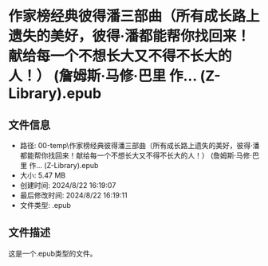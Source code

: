 ﻿# 作家榜经典彼得潘三部曲（所有成长路上遗失的美好，彼得·潘都能帮你找回来！献给每一个不想长大又不得不长大的人！） (詹姆斯·马修·巴里  作... (Z-Library).epub

## 文件信息
- 路径: 00-temp\作家榜经典彼得潘三部曲（所有成长路上遗失的美好，彼得·潘都能帮你找回来！献给每一个不想长大又不得不长大的人！） (詹姆斯·马修·巴里  作... (Z-Library).epub
- 大小: 5.47 MB
- 创建时间: 2024/8/22 16:19:07
- 最后修改时间: 2024/8/22 16:19:11
- 文件类型: .epub

## 文件描述
这是一个.epub类型的文件。

